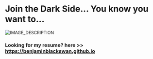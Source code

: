 # Join the Dark Side... You know you want to...

![IMAGE_DESCRIPTION](https://cyprus-mail.com/image/s1100x619/fill/webp/path/wp-content/uploads/2024/09/comment2-2.jpg)

### Looking for my resume? here >> https://benjaminblackswan.github.io
